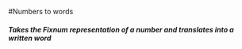 #Numbers to words

##### Takes the Fixnum representation of a number and translates into a written word
